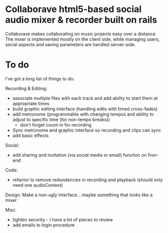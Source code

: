 # Collaborave html5-based social audio mixer & recorder built on rails

Collaborave makes collaborating on music projects easy over a distance. The mixer is implemented mostly on the client side, while managing users, social aspects and saving parameters are handled server-side.

# To do

I've got a long list of things to do:

Recording & Editing:
* associate multiple files with each track and add ability to start them at appropriate times
* build graphic editing interface (handling edits with timed cross-fades)
* add metronome (programmable with changing tempos and ability to adjust to specific time (for non-tempo breaks))
	* don't forget count-in for recording
* Sync metronome and graphic interface so recording and clips can sync
* add basic effects

Social:
* add sharing and invitation (via social media or email) function on fron-end

Code:
* refactor to remove redundancies in recording and playback (should only need one audioContext)

Design:
Make a non-ugly interface... maybe something that looks like a mixer

Misc:
* tighten security - I have a lot of pieces to review
* add emails to login procedure